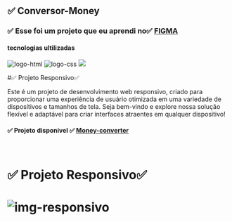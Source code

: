 <h1 aling="center">
<h2> ✅ Conversor-Money </h2>
</h1>
<h3>✅ Esse foi um projeto que eu aprendi no✅ <a href="https://aulas.devclub.com.br/m/restrict">FIGMA</a></h3>
<h4>tecnologias ultilizadas</h4>
 <img src="https://img.shields.io/badge/HTML5-E34F26?style=for-the-badge&logo=html5&logoColor=white" alt="logo-html" />
 <img src="https://img.shields.io/badge/CSS3-1572B6?style=for-the-badge&logo=css3&logoColor=white" alt="logo-css" />
 <img src="https://img.shields.io/badge/JavaScript-F7DF1E?style=for-the-badge&logo=javascript&logoColor=black" />
 <p>#✅ Projeto Responsivo✅ 

Este é um projeto de desenvolvimento web responsivo, criado para proporcionar uma experiência de usuário otimizada em uma variedade de dispositivos e tamanhos de tela. Seja bem-vindo e explore nossa solução flexível e adaptável para criar interfaces atraentes em qualquer dispositivo!
<p/>
 <h4>✅  Projeto disponivel ✅ <a href="https://zenaldo-oliveira.github.io/We-Care/"▶✅ >Money-converter</a></h4>
<img src=""/>
 <br>
 <br>
 <h1>✅ Projeto Responsivo✅ <h1>
<img src="" alt="img-responsivo"/>
